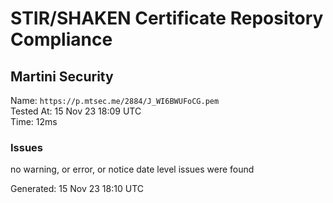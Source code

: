 # STIR/SHAKEN Certificate Repository Compliance

## Martini Security

Name: `https://p.mtsec.me/2884/J_WI6BWUFoCG.pem`\
Tested At: 15 Nov 23 18:09 UTC\
Time: 12ms

### Issues

no warning, or error, or notice date level issues were found

Generated: 15 Nov 23 18:10 UTC